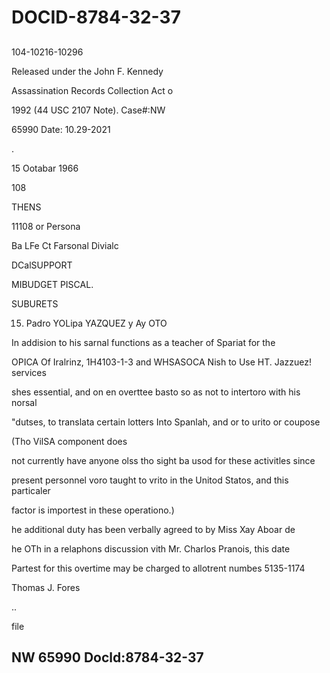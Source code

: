 # DOCID-8784-32-37

##
104-10216-10296

Released under the John F. Kennedy

Assassination Records Collection Act o

1992 (44 USC 2107 Note). Case#:NW

65990 Date: 10.29-2021

.

15 Ootabar 1966

108

THENS

11108 or Persona

Ba LFe Ct Farsonal Divialc

DCalSUPPORT

MIBUDGET PISCAL.

SUBURETS

15. Padro YOLipa YAZQUEZ y Ay OTO

In addision to his sarnal functions as a teacher of Spariat for the

OPICA Of Iralrinz, 1H4103-1-3 and WHSASOCA Nish to Use HT. Jazzuez! services

shes essential, and on en overttee basto so as not to intertoro with his norsal

"dutses, to translata certain lotters Into Spanlah, and or to urito or coupose

(Tho VilSA component does

not currently have anyone olss tho sight ba usod for these activitles since

present personnel voro taught to vrito in the Unitod Statos, and this particaler

factor is importest in these operationo.)

he additional duty has been verbally agreed to by Miss Xay Aboar de

he OTh in a relaphons discussion vith Mr. Charlos Pranois, this date

Partest for this overtime may be charged to allotrent numbes 5135-1174

Thomas J. Fores

..

file

NW 65990 Docld:8784-32-37
---

